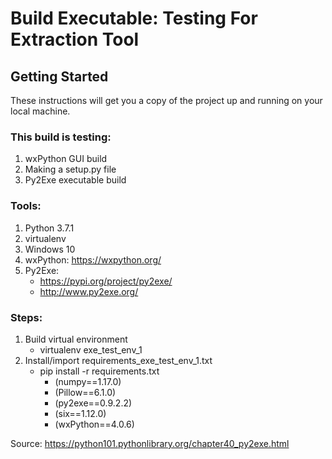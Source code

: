 # Build Executable: Testing For Extraction Tool

## Getting Started
These instructions will get you a copy of the project up and running on your local machine.

### This build is testing:
1. wxPython GUI build
2. Making a setup.py file
3. Py2Exe executable build

### Tools:
1. Python 3.7.1
2. virtualenv
3. Windows 10
4. wxPython: https://wxpython.org/
5. Py2Exe:
   * https://pypi.org/project/py2exe/
   * http://www.py2exe.org/
  
### Steps:
1. Build virtual environment
   * virtualenv exe_test_env_1
2. Install/import requirements_exe_test_env_1.txt
   * pip install -r requirements.txt
     * (numpy==1.17.0)
     * (Pillow==6.1.0)
     * (py2exe==0.9.2.2)
     * (six==1.12.0)
     * (wxPython==4.0.6)


Source: https://python101.pythonlibrary.org/chapter40_py2exe.html
